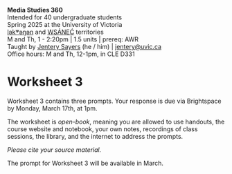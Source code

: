 **Media Studies 360**    
Intended for 40 undergraduate students     
Spring 2025 at the University of Victoria  
[lək̓ʷəŋən](https://www.songheesnation.ca/community/l-k-ng-n-traditional-territory) and [<u>W</u>SÁNEĆ](https://wsanec.com/) territories  
M and Th, 1 - 2:20pm | 1.5 units | prereq: AWR   
Taught by [Jentery Sayers](https://jntry.work/) (he / him) | [jentery@uvic.ca](mailto:jentery@uvic.ca)    
Office hours: M and Th, 12-1pm, in CLE D331   

# Worksheet 3

Worksheet 3 contains three prompts. Your response is due via Brightspace by Monday, March 17th, at 1pm.

The worksheet is *open-book*, meaning you are allowed to use handouts, the course website and notebook, your own notes, recordings of class sessions, the library, and the internet to address the prompts.

*Please cite your source material.*

The prompt for Worksheet 3 will be available in March. 
